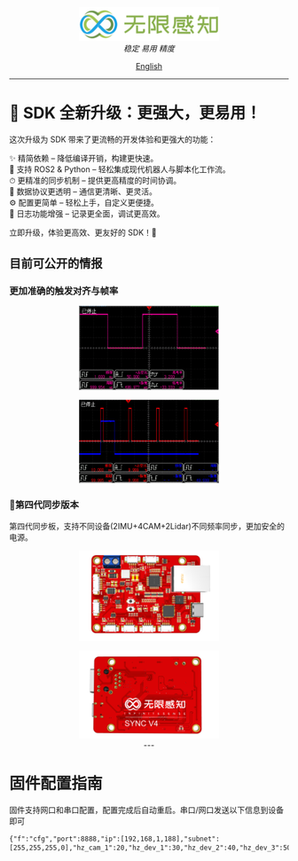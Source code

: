 <p align="center">
<img style="width:50%;" alt="Logo" src="assets/main_logo.png">
<br>
<em>稳定 易用 精度</em>
<br>
</p>

<p align="center">
<a href="README.md">English</a>
</p>

---
# 🚀 SDK 全新升级：更强大，更易用！

这次升级为 SDK 带来了更流畅的开发体验和更强大的功能：

✨ 精简依赖 – 降低编译开销，构建更快速。  
🤖 支持 ROS2 & Python – 轻松集成现代机器人与脚本化工作流。  
⏱ 更精准的同步机制 – 提供更高精度的时间协调。  
📡 数据协议更透明 – 通信更清晰、更灵活。  
⚙️ 配置更简单 – 轻松上手，自定义更便捷。  
📜 日志功能增强 – 记录更全面，调试更高效。  

立即升级，体验更高效、更友好的 SDK！🚀
## 目前可公开的情报

### 更加准确的触发对齐与帧率

<p align="center">
<img style="width:50%;" alt="1秒钟触发" src="assets/one_second.png">
<br>
<p align="center">
<img  style="width:50%; alt="帧率对齐" src="assets/align.png">
<br>

### 📸第四代同步版本
第四代同步板，支持不同设备(2IMU+4CAM+2Lidar)不同频率同步，更加安全的电源。
<p align="center">
<img style="width:50%; alt="board_a" src="assets/board_a.png">
<br>
<p align="center">
<img style="width:50%; alt="board_b" src="assets/board_b.png">
<br>
---

# 固件配置指南
固件支持网口和串口配置，配置完成后自动重启。串口/网口发送以下信息到设备即可
```aiignore
{"f":"cfg","port":8888,"ip":[192,168,1,188],"subnet":[255,255,255,0],"hz_cam_1":20,"hz_dev_1":30,"hz_dev_2":40,"hz_dev_3":50,"uart_0_baud_rate":921600,"uart_1_baud_rate":9600,"uart_2_baud_rate":115200,"use_gps":true,"use_pps":true}
```
